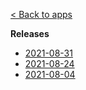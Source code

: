 [< Back to apps](/apps/queue/)

**Releases**
- [2021-08-31](/apps/queue/releasenotes/20210831)
- [2021-08-24](/apps/queue/releasenotes/20210824)
- [2021-08-04](/apps/queue/releasenotes/20210804)

